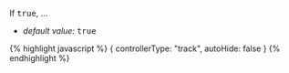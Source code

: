 <p class="b20" markdown="1">
If <samp class="boolean">true</samp>, ...
</p>

* _default value:_ <samp class="boolean">true</samp>

{% highlight javascript %}
{ controllerType: "track", autoHide: false }
{% endhighlight %}
